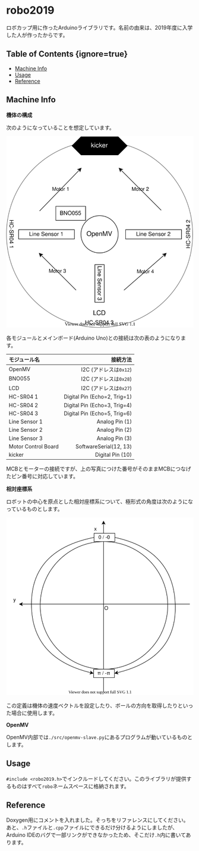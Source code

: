 # robo2019

<!-- VSCodeでプレビューする場合はCtrl+Kを押してからV -->

ロボカップ用に作ったArduinoライブラリです。名前の由来は、2019年度に入学した人が作ったからです。

## Table of Contents {ignore=true}

<!-- @import "[TOC]" {cmd="toc" depthFrom=2 depthTo=6 orderedList=false} -->

<!-- code_chunk_output -->

- [Machine Info](#machine-info)
- [Usage](#usage)
- [Reference](#reference)

<!-- /code_chunk_output -->


## Machine Info

**機体の構成**

次のようになっていることを想定しています。

![machine-constitution.svg](./img/machine-constitution.svg)

各モジュールとメインボード(Arduino Uno)との接続は次の表のようになります。

モジュール名 | 接続方法
:-|-:
OpenMV | I2C (アドレスは`0x12`)
BNO055 | I2C (アドレスは`0x28`)
LCD | I2C (アドレスは`0x27`)
HC-SR04 1 | Digital Pin (Echo=2, Trig=1)
HC-SR04 2 | Digital Pin (Echo=3, Trig=4)
HC-SR04 3 | Digital Pin (Echo=5, Trig=6)
Line Sensor 1 | Analog Pin (1)
Line Sensor 2 | Analog Pin (2)
Line Sensor 3 | Analog Pin (3)
Motor Control Board | SoftwareSerial(12, 13)
kicker | Digital Pin (10)

MCBとモーターの接続ですが、上の写真につけた番号がそのままMCBにつなげたピン番号に対応しています。

**相対座標系**

ロボットの中心を原点とした相対座標系について、極形式の角度は次のようになっているものとします。

![relative-coord-define.svg](./img/relative-coord-define.svg)

この定義は機体の速度ベクトルを設定したり、ボールの方向を取得したりといった場合に使用します。

**OpenMV**

OpenMV内部では`./src/openmv-slave.py`にあるプログラムが動いているものとします。

## Usage

`#include <robo2019.h>`でインクルードしてください。このライブラリが提供するものはすべて`robo`ネームスペースに格納されます。

## Reference

Doxygen用にコメントを入れました。そっちをリファレンスにしてください。あと、`.h`ファイルと`.cpp`ファイルにできるだけ分けるようにしましたが、Arduino IDEのバグで一部リンクができなかったため、そこだけ`.h`内に書いてあります。

